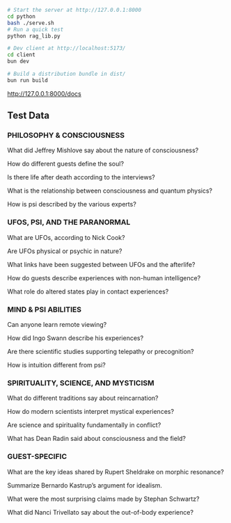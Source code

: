 ```bash
# Start the server at http://127.0.0.1:8000
cd python
bash ./serve.sh 
# Run a quick test
python rag_lib.py 

# Dev client at http://localhost:5173/
cd client
bun dev         

# Build a distribution bundle in dist/
bun run build
```

http://127.0.0.1:8000/docs


## Test Data

### PHILOSOPHY & CONSCIOUSNESS

What did Jeffrey Mishlove say about the nature of consciousness?

How do different guests define the soul?

Is there life after death according to the interviews?

What is the relationship between consciousness and quantum physics?

How is psi described by the various experts?

### UFOS, PSI, AND THE PARANORMAL

What are UFOs, according to Nick Cook?

Are UFOs physical or psychic in nature?

What links have been suggested between UFOs and the afterlife?

How do guests describe experiences with non-human intelligence?

What role do altered states play in contact experiences?

### MIND & PSI ABILITIES

Can anyone learn remote viewing?

How did Ingo Swann describe his experiences?

Are there scientific studies supporting telepathy or precognition?

How is intuition different from psi?

### SPIRITUALITY, SCIENCE, AND MYSTICISM

What do different traditions say about reincarnation?

How do modern scientists interpret mystical experiences?

Are science and spirituality fundamentally in conflict?

What has Dean Radin said about consciousness and the field?

###  GUEST-SPECIFIC

What are the key ideas shared by Rupert Sheldrake on morphic resonance?

Summarize Bernardo Kastrup’s argument for idealism.

What were the most surprising claims made by Stephan Schwartz?

What did Nanci Trivellato say about the out-of-body experience?
